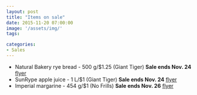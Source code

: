 ```yaml
---
layout: post
title: "Items on sale"
date: 2015-11-20 07:00:00
image: '/assets/img/'
tags:

categories:
- Sales
---
```




- Natural Bakery rye bread - 500 g/$1.25 (Giant Tiger) **Sale ends Nov. 24** [flyer](http://www.gianttiger.com/category/eflyer.do)
- SunRype apple juice - 1 L/$1 (Giant Tiger) **Sale ends Nov. 24** [flyer](http://www.gianttiger.com/category/eflyer.do)
- Imperial margarine - 454 g/$1 (No Frills) **Sale ends Nov. 26** [flyer](http://www.nofrills.ca/en_CA/flyers.pageview.banner@NOFR.storenum@3440.week@current.html)





